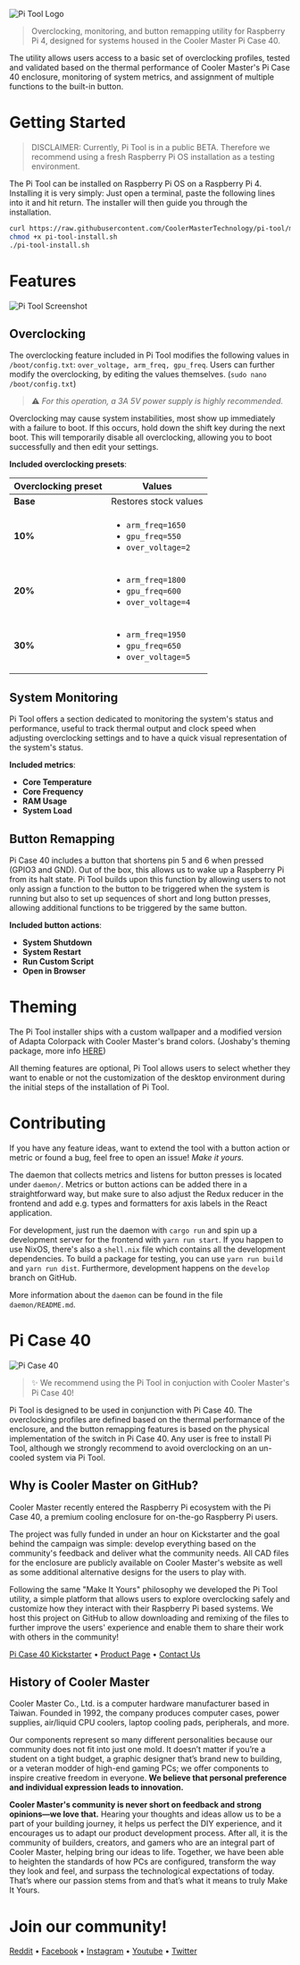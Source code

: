 ![Pi Tool Logo](https://i.imgur.com/Mjtqx6w.png)

> Overclocking, monitoring, and button remapping utility for Raspberry Pi 4, designed for systems housed in the Cooler Master Pi Case 40.

The utility allows users access to a basic set of overclocking profiles, tested and validated based on the thermal performance of Cooler Master's Pi Case 40 enclosure, monitoring of system metrics, and assignment of multiple functions to the built-in button.

# Getting Started

> DISCLAIMER: Currently, Pi Tool is in a public BETA. Therefore we recommend using a fresh Raspberry Pi OS installation as a testing environment. 


The Pi Tool can be installed on Raspberry Pi OS on a Raspberry Pi 4. Installing it is very simply: Just open a terminal, paste the following lines into it and hit return. The installer will then guide you through the installation. 

```sh
curl https://raw.githubusercontent.com/CoolerMasterTechnology/pi-tool/master/install.sh -o pi-tool-install.sh
chmod +x pi-tool-install.sh
./pi-tool-install.sh
```

# Features

![Pi Tool Screenshot](https://i.imgur.com/kKxoK84.png)

## Overclocking

The overclocking feature included in Pi Tool modifies the following values in `/boot/config.txt`: `over_voltage, arm_freq, gpu_freq`. Users can further modify the overclocking, by editing the values themselves. (`sudo nano /boot/config.txt`)

> :warning: *For this operation, a 3A 5V power supply is highly recommended.*

Overclocking may cause system instabilities, most show up immediately with a failure to boot. If this occurs, hold down the shift key during the next boot. This will temporarily disable all overclocking, allowing you to boot successfully and then edit your settings.

**Included overclocking presets**:

| Overclocking preset | Values |
|------------|----------|
| **Base** | Restores stock values |
| **10%** | <ul><li><code>arm_freq=1650</code></li><li><code>gpu_freq=550</code></li><li><code>over_voltage=2</code></li></ul> |
| **20%** | <ul><li><code>arm_freq=1800</code></li><li><code>gpu_freq=600</code></li><li><code>over_voltage=4</code></li></ul> |
| **30%** | <ul><li><code>arm_freq=1950</code></li><li><code>gpu_freq=650</code></li><li><code>over_voltage=5</code></li></ul> |

## System Monitoring

Pi Tool offers a section dedicated to monitoring the system's status and performance, useful to track thermal output and clock speed when adjusting overclocking settings and to have a quick visual representation of the system's status.

**Included metrics**:
- **Core Temperature**
- **Core Frequency**
- **RAM Usage**
- **System Load**

## Button Remapping

Pi Case 40 includes a button that shortens pin 5 and 6 when pressed (GPIO3 and GND). Out of the box, this allows us to wake up a Raspberry Pi from its halt state. Pi Tool builds upon this function by allowing users to not only assign a function to the button to be triggered when the system is running but also to set up sequences of short and long button presses, allowing additional functions to be triggered by the same button.

**Included button actions**:
- **System Shutdown**
- **System Restart**
- **Run Custom Script**
- **Open in Browser**

# Theming

The Pi Tool installer ships with a custom wallpaper and a modified version of Adapta Colorpack with Cooler Master's brand colors. (Joshaby's theming package, more info [HERE](https://github.com/Joshaby/Adapta-Colorpack))

All theming features are optional, Pi Tool allows users to select whether they want to enable or not the customization of the desktop environment during the initial steps of the installation of Pi Tool.

# Contributing

If you have any feature ideas, want to extend the tool with a button action or metric or found a bug, feel free to open an issue! *Make it yours.*

The daemon that collects metrics and listens for button presses is located under `daemon/`. Metrics or button actions can be added there in a straightforward way, but make sure to also adjust the Redux reducer in the frontend and add e.g. types and formatters for axis labels in the React application. 

For development, just run the daemon with `cargo run` and spin up a development server for the frontend with `yarn run start`. If you happen to use NixOS, there's also a `shell.nix` file which contains all the development dependencies. To build a package for testing, you can use `yarn run build` and `yarn run dist`. Furthermore, development happens on the `develop` branch on GitHub.


More information about the `daemon` can be found in the file `daemon/README.md`.

# Pi Case 40

![Pi Case 40](https://ksr-ugc.imgix.net/assets/029/816/736/669da923362c4a113ce24401f08e11e6_original.png?ixlib=rb-2.1.0&crop=faces&w=1024&h=576&fit=crop&v=1594745435&auto=format&frame=1&q=92&s=b9f5d6055d6a3c2f8c1ea377f06bf08c)

> :sparkles: We recommend using the Pi Tool in conjuction with Cooler Master's Pi Case 40!

Pi Tool is designed to be used in conjunction with Pi Case 40. The overclocking profiles are defined based on the thermal performance of the enclosure, and the button remapping features is based on the physical implementation of the switch in Pi Case 40. Any user is free to install Pi Tool, although we strongly recommend to avoid overclocking on an un-cooled system via Pi Tool.

## Why is Cooler Master on GitHub?

Cooler Master recently entered the Raspberry Pi ecosystem with the Pi Case 40, a premium cooling enclosure for on-the-go Raspberry Pi users.

The project was fully funded in under an hour on Kickstarter and the goal behind the campaign was simple: develop everything based on the community's feedback and deliver what the community needs. All CAD files for the enclosure are publicly available on Cooler Master's website as well as some additional alternative designs for the users to play with.

Following the same "Make It Yours" philosophy we developed the Pi Tool utility, a simple platform that allows users to explore overclocking safely and customize how they interact with their Raspberry Pi based systems. We host this project on GitHub to allow downloading and remixing of the files to further improve the users' experience and enable them to share their work with others in the community!

[Pi Case 40 Kickstarter](https://www.kickstarter.com/projects/coolermaster/pi-case-40) • [Product Page](http://www.coolermaster.com/catalog/cases/raspberry-pi/pi-case-40/) • [Contact Us](https://account.coolermaster.com/IntroSupport.aspx)

## History of Cooler Master

Cooler Master Co., Ltd. is a computer hardware manufacturer based in Taiwan. Founded in 1992, the company produces computer cases, power supplies, air/liquid CPU coolers, laptop cooling pads, peripherals, and more.

Our components represent so many different personalities because our community does not fit into just one mold. It doesn’t matter if you’re a student on a tight budget, a graphic designer that’s brand new to building, or a veteran modder of high-end gaming PCs; we offer components to inspire creative freedom in everyone. **We believe that personal preference and individual expression leads to innovation.**

**Cooler Master's community is never short on feedback and strong opinions—we love that.** Hearing your thoughts and ideas allow us to be a part of your building journey, it helps us perfect the DIY experience, and it encourages us to adapt our product development process. After all, it is the community of builders, creators, and gamers who are an integral part of Cooler Master, helping bring our ideas to life. Together, we have been able to heighten the standards of how PCs are configured, transform the way they look and feel, and surpass the technological expectations of today. That’s where our passion stems from and that’s what it means to truly Make It Yours.

# Join our community!

[Reddit](https://www.reddit.com/r/coolermaster/) • [Facebook](https://www.facebook.com/coolermaster/) • [Instagram](https://www.instagram.com/coolermaster/) • [Youtube](https://www.youtube.com/channel/UCojNjp-K3t9NyTTlsFXQkGA) • [Twitter](https://twitter.com/CoolerMaster)
